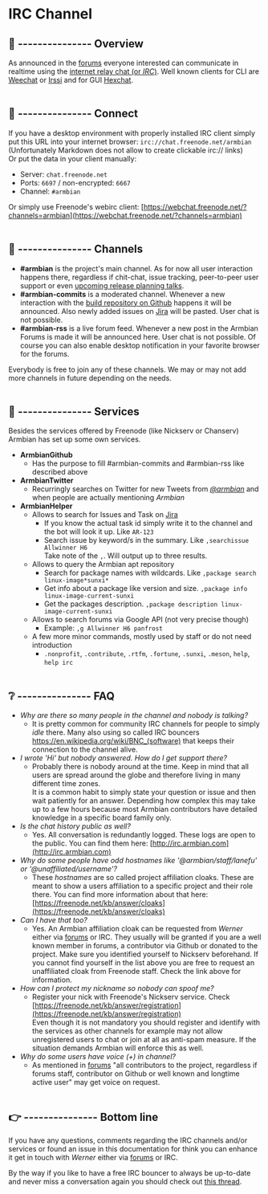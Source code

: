 # IRC Channel


## 👏 --------------- Overview

As announced in the [forums](https://forum.armbian.com/topic/12803-armbian-irc-channel/) everyone interested can communicate in realtime using the [internet relay chat (or *IRC*)](https://de.wikipedia.org/wiki/Internet_Relay_Chat).
Well known clients for CLI are [Weechat](https://weechat.org/) or [Irssi](https://irssi.org/) and for GUI [Hexchat](https://hexchat.github.io/). 
  <br/><br/>
  
## 🔌 --------------- Connect

If you have a desktop environment with properly installed IRC client simply put this URL into your internet browser: `irc://chat.freenode.net/armbian` (Unfortunately Markdown does not allow to create clickable irc:// links)  
Or put the data in your client manually:

+ Server: `chat.freenode.net`  
+ Ports: `6697` / non-encrypted: `6667`  
+ Channel: `#armbian`  

Or simply use Freenode's webirc client: [https://webchat.freenode.net/?channels=armbian](https://webchat.freenode.net/?channels=armbian)
<br/><br/>

## 💬 --------------- Channels

- **#armbian** is the project's main channel. As for now all user interaction happens there, regardless if chit-chat, issue tracking, peer-to-peer user support or even [upcoming release planning talks](https://docs.armbian.com/Process_Release-Model/#release-planning).
- **#armbian-commits** is a moderated channel. Whenever a new interaction with the [build repository on Github](https://github.com/armbian/build) happens it will be announced. Also newly added issues on [Jira](https://armbian.atlassian.net/projects/AR/issues/?filter=allissues) will be pasted. User chat is not possible.
- **#armbian-rss** is a live forum feed. Whenever a new post in the Armbian Forums is made it will be announced here. User chat is not possible.
Of course you can also enable desktop notification in your favorite browser for the forums.

Everybody is free to join any of these channels.
We may or may not add more channels in future depending on the needs.
<br/><br/>

## 👮 --------------- Services

Besides the services offered by Freenode (like Nickserv or Chanserv) Armbian has set up some own services.  

- **ArmbianGithub**
    - Has the purpose to fill #armbian-commits and #armbian-rss like described above
- **ArmbianTwitter**
    - Recurringly searches on Twitter for new Tweets from [*@armbian*](https://twitter.com/armbian) and when people are actually mentioning *Armbian*
- **ArmbianHelper**
    - Allows to search for Issues and Task on [Jira](https://armbian.atlassian.net/projects/AR/issues)
        - If you know the actual task id simply write it to the channel and the bot will look it up. Like `AR-123`
        - Search issue by keyword/s in the summary. Like `,searchissue Allwinner H6`  
          Take note of the `,`. Will output up to three results.
    - Allows to query the Armbian apt repository
        - Search for package names with wildcards. Like `,package search linux-image*sunxi*`
        - Get info about a package like version and size. `,package info linux-image-current-sunxi`
        - Get the packages description. `,package description linux-image-current-sunxi`
    - Allows to search forums via Google API (not very precise though)
        - Example: `,g Allwinner H6 panfrost`
    - A few more minor commands, mostly used by staff or do not need introduction
        - `.nonprofit`, `.contribute`, `.rtfm`, `.fortune`, `.sunxi`, `.meson`, `help`, `help irc`
<br/><br/>

## ❔ --------------- FAQ
- *Why are there so many people in the channel and nobody is talking?*
    - It is pretty common for community IRC channels for people to simply *idle* there. Many also using so called IRC bouncers https://en.wikipedia.org/wiki/BNC_(software) that keeps their connection to the channel alive.
- *I wrote 'Hi' but nobody answered. How do I get support there?*  
    - Probably there is nobody around at the time. Keep in mind that all users are spread around the globe and therefore living in many different time zones.  
It is a common habit to simply state your question or issue and then wait patiently for an answer. Depending how complex this may take up to a few hours because most Armbian contributors have detailed knowledge in a specific board family only.
- *Is the chat history public as well?*  
    - Yes. All conversation is redundantly logged. These logs are open to the public. You can find them here: [http://irc.armbian.com](http://irc.armbian.com)
- *Why do some people have odd hostnames like '@armbian/staff/lanefu' or '@unaffiliated/username'?*  
    - These *hostnames* are so called project affiliation cloaks. These are meant to show a users affiliation to a specific project and their role there. You can find more information about that here: [https://freenode.net/kb/answer/cloaks](https://freenode.net/kb/answer/cloaks)
- *Can I have that too?*  
    - Yes. An Armbian affiliation cloak can be requested from *Werner* either via [forums](https://forum.armbian.com/profile/9032-werner/) or IRC. They usually will be granted if you are a well known member in forums, a contributor via Github or donated to the project. Make sure you identified yourself to Nickserv beforehand.
If you cannot find yourself in the list above you are free to request an unaffiliated cloak from Freenode staff. Check the link above for information.
- *How can I protect my nickname so nobody can spoof me?*  
    - Register your nick with Freenode's Nickserv service. Check [https://freenode.net/kb/answer/registration](https://freenode.net/kb/answer/registration)  
    Even though it is not mandatory you should register and identify with the services as other channels for example may not allow unregistered users to chat or join at all as anti-spam measure. If the situation demands Armbian will enforce this as well.
- *Why do some users have voice (+) in channel?*  
    - As mentioned in [forums](https://forum.armbian.com/topic/12803-armbian-irc-channel/?do=findComment&comment=96828) "all contributors to the project, regardless if forums staff, contributor on Github or well known and longtime active user" may get voice on request.
<br/><br/>

## 👉 --------------- Bottom line
If you have any questions, comments regarding the IRC channels and/or services or found an issue in this documentation for think you can enhance it get in touch with *Werner* either via [forums](https://forum.armbian.com/profile/9032-werner/) or IRC.

By the way if you like to have a free IRC bouncer to always be up-to-date and never miss a conversation again you should check out [this thread](https://forum.armbian.com/topic/13943-irc-bouncer-giveaway/).
